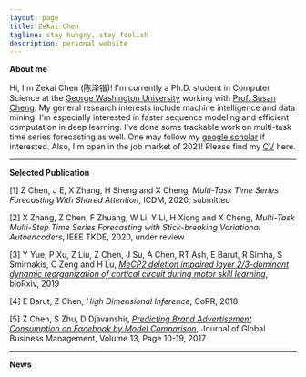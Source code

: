 ```yaml
---
layout: page
title: Zekai Chen
tagline: stay hungry, stay foolish
description: personal website
---
```

**About me**

Hi, I'm Zekai Chen (陈泽锴)! I'm currently a Ph.D. student in Computer Science at the [George Washington University](https://www.seas.gwu.edu/) working with [Prof. Susan Cheng](https://www2.seas.gwu.edu/~cheng/). My general research interests include machine intelligence and data mining. I'm especially interested in faster sequence modeling and efficient computation in deep learning. I've done some trackable work on multi-task time series forecasting as well. One may follow my [google scholar](https://scholar.google.com/citations?hl=en&user=Fq_lCEEAAAAJ) if interested. Also, I'm open in the job market of 2021! Please find my [CV](pages/ZekaiChen_CV.pdf) here.

---
**Selected Publication**

[1] Z Chen, J E, X Zhang, H Sheng and X Cheng, *Multi-Task Time Series Forecasting With Shared Attention*, ICDM, 2020, submitted

[2] X Zhang, Z Chen, F Zhuang, W Li, Y Li, H Xiong and X Cheng, *Multi-Task Multi-Step Time Series Forecasting with Stick-breaking Variational Autoencoders*, IEEE TKDE, 2020, under review

[3] Y Yue, P Xu, Z Liu, Z Chen, J Su, A Chen, RT Ash, E Barut, R Simha, S Smirnakis, C Zeng and H Lu, [*MeCP2 deletion impaired layer 2/3-dominant dynamic reorganization of cortical circuit during motor skill learning*](https://www.biorxiv.org/content/biorxiv/early/2019/09/30/786822.full.pdf), bioRxiv, 2019

[4] E Barut, Z Chen, *High Dimensional Inference*, CoRR, 2018

[5] Z Chen, S Zhu, D Djavanshir, [*Predicting Brand Advertisement Consumption on Facebook by Model Comparison*](http://www.jgbm.org/page/2%20Reza%20Djavanshir.pdf), Journal of Global Business Management, Volume 13, Page 10-19, 2017

---
**News**